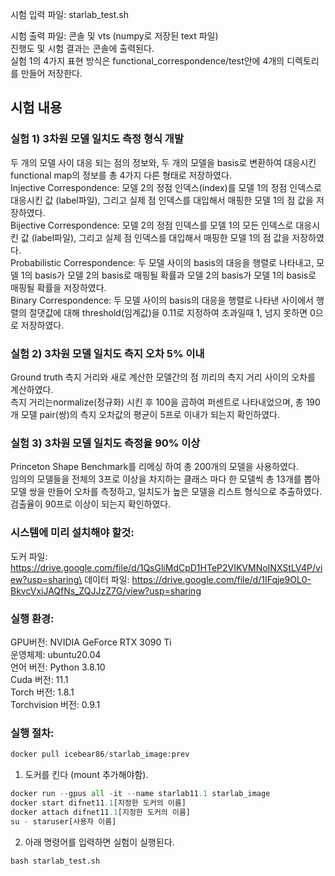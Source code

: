 시험 입력 파일: starlab_test.sh

시험 출력 파일: 콘솔 및 vts (numpy로 저장된 text 파일)\
진행도 및 시험 결과는 콘솔에 출력된다.\
실험 1의 4가지 표현 방식은 functional_correspondence/test안에 4개의 디렉토리를 만들어 저장한다.

## 시험 내용
### 실험 1) 3차원 모델 일치도 측정 형식 개발
두 개의 모델 사이 대응 되는 점의 정보와, 두 개의 모델을 basis로 변환하여 대응시킨 functional map의 정보를 총 4가지 다른 형태로 저장하였다.\
Injective Correspondence: 모델 2의 정점 인덱스(index)를 모델 1의 정점 인덱스로 대응시킨 값 (label파일), 그리고 실제 점 인덱스를 대입해서 매핑한 모델 1의 점 값을 저장하였다.\
Bijective Correspondence: 모델 2의 정점 인덱스를 모델 1의 모든 인덱스로 대응시킨 값 (label파일), 그리고 실제 점 인덱스를 대입해서 매핑한 모델 1의 점 값을 저장하였다.\
Probabilistic Correspondence: 두 모델 사이의 basis의 대응을 행렬로 나타내고, 모델 1의 basis가 모델 2의 basis로 매핑될 확률과 모델 2의 basis가 모델 1의 basis로 매핑될 확률을 저장하였다.\
Binary Correspondence: 두 모델 사이의 basis의 대응을 행렬로 나타낸 사이에서 행렬의 절댓값에 대해 threshold(임계값)을 0.11로 지정하여 초과일때 1, 넘지 못하면 0으로 저장하였다.

### 실험 2) 3차원 모델 일치도 측지 오차 5% 이내
Ground truth 측지 거리와 새로 계산한 모델간의 점 끼리의 측지 거리 사이의 오차를 계산하였다.\
측지 거리는normalize(정규화) 시킨 후 100을 곱하여 퍼센트로 나타내었으며, 총 190개 모델 pair(쌍)의 측지 오차값의 평균이 5프로 이내가 되는지 확인하였다.

### 실험 3) 3차원 모델 일치도 측정율 90% 이상
Princeton Shape Benchmark를 리메싱 하여 총 200개의 모델을 사용하였다.\
임의의 모델들을 전체의 3프로 이상을 차지하는 클래스 마다 한 모델씩 총 13개를 뽑아 모델 쌍을 만들어 오차를 측정하고, 일치도가 높은 모델을 리스트 형식으로 추출하였다.\
검출율이 90프로 이상이 되는지 확인하였다.

### 시스템에 미리 설치해야 할것:
도커 파일: https://drive.google.com/file/d/1QsGliMdCpD1HTeP2VIKVMNoINXStLV4P/view?usp=sharing\
데이터 파일: https://drive.google.com/file/d/1IFqje9OL0-BkvcVxiJAQfNs_ZQJJzZ7G/view?usp=sharing

### 실행 환경:
GPU버전: NVIDIA GeForce RTX 3090 Ti\
운영체제: ubuntu20.04\
언어 버전: Python 3.8.10\
Cuda 버전: 11.1\
Torch 버전: 1.8.1\
Torchvision 버전: 0.9.1

### 실행 절차:
```python
docker pull icebear86/starlab_image:prev
```

1. 도커를 킨다 (mount 추가해야함).
```python
docker run --gpus all -it --name starlab11.1 starlab_image
docker start difnet11.1[지정한 도커의 이름]
docker attach difnet11.1[지정한 도커의 이름]
su - staruser[사용자 이름]
```

2. 아래 명령어를 입력하면 실험이 실행된다.
```python
bash starlab_test.sh
```
